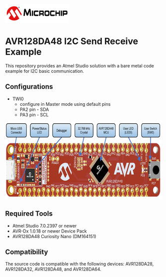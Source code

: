<img src="images/microchiptechnologyinc.png" height="60">

# AVR128DA48 I2C Send Receive Example

This repository provides an Atmel Studio solution with a bare metal code example for I2C basic communication.

## Configurations

- TWI0
  * configure in Master mode using default pins
  * PA2 pin - SDA
  * PA3 pin - SCL

<img src="images/AVR128DA48_CNANO_instructions.PNG" height="250">

## Required Tools

- Atmel Studio 7.0.2397 or newer
- AVR-Dx 1.0.18 or newer Device Pack
- AVR128DA48 Curiosity Nano (DM164151)

## Compatibility
The source code is compatible with the following devices: AVR128DA28, AVR128DA32, AVR128DA48, and AVR128DA64.
